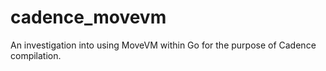 # cadence_movevm

An investigation into using MoveVM within Go for the purpose of Cadence compilation.
